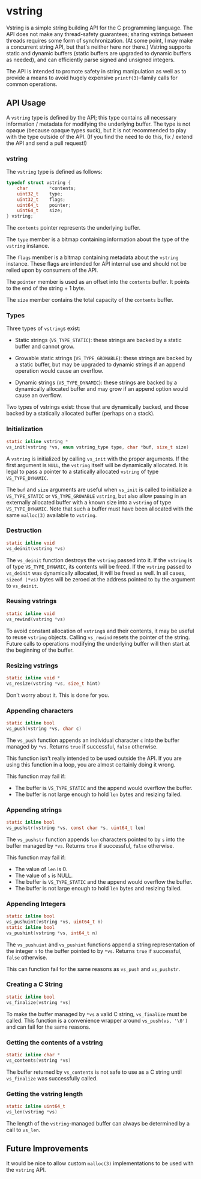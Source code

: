 # vstring

Vstring is a simple string building API for the C programming language. The
API does not make any thread-safety guarantees; sharing vstrings between
threads requires some form of synchronization. (At some point, I may make a
concurrent string API, but that's neither here nor there.) Vstring supports
static and dynamic buffers (static buffers are upgraded to dynamic buffers
as needed), and can efficiently parse signed and unsigned integers.

The API is intended to promote safety in string manipulation as well as to
provide a means to avoid hugely expensive `printf(3)`-family calls for
common operations.

## API Usage

A `vstring` type is defined by the API; this type contains all necessary
information / metadata for modifying the underlying buffer. The type is not
opaque (because opaque types suck), but it is not recommended to play with
the type outside of the API. (If you find the need to do this, fix / extend
the API and send a pull request!)

### vstring

The `vstring` type is defined as follows:

```c
typedef struct vstring {
	char		*contents;
	uint32_t	type;
	uint32_t	flags;
	uint64_t	pointer;
	uint64_t	size;
} vstring;
```

The `contents` pointer represents the underlying buffer.

The `type` member is a bitmap containing information about the type of the
`vstring` instance.

The `flags` member is a bitmap containing metadata about the `vstring`
instance. These flags are intended for API internal use and should not be
relied upon by consumers of the API.

The `pointer` member is used as an offset into the `contents` buffer. It
points to the end of the string + 1 byte.

The `size` member contains the total capacity of the `contents` buffer.

### Types

Three types of `vstring`s exist:

 * Static strings (`VS_TYPE_STATIC`): these strings are backed by a static
 buffer and cannot grow.

 * Growable static strings (`VS_TYPE_GROWABLE`): these strings are
 backed by a static buffer, but may be upgraded to dynamic strings if an
 append operation would cause an overflow.

 * Dynamic strings (`VS_TYPE_DYNAMIC`): these strings are backed by a
 dynamically allocated buffer and may grow if an append option would cause
 an overflow.


Two types of vstrings exist: those that are dynamically backed, and those
backed by a statically allocated buffer (perhaps on a stack).

### Initialization

```c
static inline vstring *
vs_init(vstring *vs, enum vstring_type type, char *buf, size_t size)
```

A `vstring` is initialized by calling `vs_init` with the proper arguments.
If the first argument is `NULL`, the `vstring` itself will be dynamically
allocated. It is legal to pass a pointer to a statically allocated
`vstring` of type `VS_TYPE_DYNAMIC`.

The `buf` and `size` arguments are useful when `vs_init` is called to
initialize a `VS_TYPE_STATIC` or `VS_TYPE_GROWABLE` `vstring`, but also
allow passing in an externally allocated buffer with a known size into a
`vstring` of type `VS_TYPE_DYNAMIC`. Note that such a buffer must have
been allocated with the same `malloc(3)` available to `vstring`.

### Destruction

```c
static inline void
vs_deinit(vstring *vs)
```

The `vs_deinit` function destroys the `vstring` passed into it. If the
`vstring` is of type `VS_TYPE_DYNAMIC`, its contents will be freed. If the
`vstring` passed to `vs_deinit` was dynamically allocated, it will be freed
as well. In all cases, `sizeof (*vs)` bytes will be zeroed at the address
pointed to by the argument to `vs_deinit`.

### Reusing vstrings

```c
static inline void
vs_rewind(vstring *vs)
```

To avoid constant allocation of `vstring`s and their contents, it may be
useful to reuse `vstring` objects. Calling `vs_rewind` resets the pointer
of the string. Future calls to operations modifying the underlying buffer
will then start at the beginning of the buffer.

### Resizing vstrings

```c
static inline void *
vs_resize(vstring *vs, size_t hint)
```

Don't worry about it. This is done for you.

### Appending characters

```c
static inline bool
vs_push(vstring *vs, char c)
```

The `vs_push` function appends an individual character `c` into the buffer
managed by `*vs`. Returns `true` if successful, `false` otherwise.

This function isn't really intended to be used outside the API. If you are
using this function in a loop, you are almost certainly doing it wrong.

This function may fail if:

 * The buffer is `VS_TYPE_STATIC` and the append would overflow the buffer.
 * The buffer is not large enough to hold `len` bytes and resizing failed.

### Appending strings

```c
static inline bool
vs_pushstr(vstring *vs, const char *s, uint64_t len)
```

The `vs_pushstr` function appends `len` characters pointed to by `s` into
the buffer managed by `*vs`. Returns `true` if successful, `false`
otherwise.

This function may fail if:

 * The value of `len` is 0.
 * The value of `s` is NULL.
 * The buffer is `VS_TYPE_STATIC` and the append would overflow the buffer.
 * The buffer is not large enough to hold `len` bytes and resizing failed.

### Appending Integers

```c
static inline bool
vs_pushuint(vstring *vs, uint64_t n)
static inline bool
vs_pushint(vstring *vs, int64_t n)
```

The `vs_pushuint` and `vs_pushint` functions append a string representation
of the integer `n` to the buffer pointed to by `*vs`. Returns `true` if
successful, `false` otherwise. 

This can function fail for the same reasons as `vs_push` and `vs_pushstr`.

### Creating a C String

```c
static inline bool
vs_finalize(vstring *vs)
```

To make the buffer managed by `*vs` a valid C string, `vs_finalize` must be
called. This function is a convenience wrapper around `vs_push(vs, '\0')`
and can fail for the same reasons.

### Getting the contents of a vstring

```c
static inline char *
vs_contents(vstring *vs)
```

The buffer returned by `vs_contents` is not safe to use as a C string until
`vs_finalize` was successfully called.

### Getting the vstring length

```c
static inline uint64_t
vs_len(vstring *vs)
```

The length of the `vstring`-managed buffer can always be determined by a
call to `vs_len`.

## Future Improvements

It would be nice to allow custom `malloc(3)` implementations to be used
with the `vstring` API.
